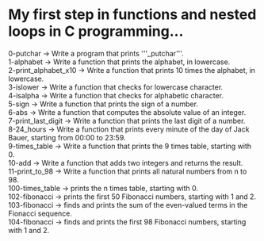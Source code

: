 # My first step in functions and nested loops in C programming... <br/>

0-putchar &rarr; Write a program that prints '''\_putchar'''. <br/>
1-alphabet &rarr; Write a function that prints the alphabet, in lowercase. <br />
2-print_alphabet_x10 &rarr; Write a function that prints 10 times the alphabet, in lowercase. <br />
3-islower &rarr; Write a function that checks for lowercase character. <br />
4-isalpha &rarr; Write a function that checks for alphabetic character. <br />
5-sign &rarr; Write a function that prints the sign of a number.<br />
6-abs &rarr; Write a function that computes the absolute value of an integer. <br />
7-print_last_digit &rarr; Write a function that prints the last digit of a number.<br />
8-24_hours &rarr; Write a function that prints every minute of the day of Jack Bauer, starting from 00:00 to 23:59. <br />
9-times_table &rarr; Write a function that prints the 9 times table, starting with 0. <br />
10-add &rarr; Write a function that adds two integers and returns the result. <br />
11-print_to_98 &rarr; Write a function that prints all natural numbers from n to 98. <br />
100-times_table &rarr; prints the n times table, starting with 0. <br />
102-fibonacci &rarr; prints the first 50 Fibonacci numbers, starting with 1 and 2.
103-fibonacci &rarr;  finds and prints the sum of the even-valued terms in the Fionacci sequence. <br />
104-fibonacci &rarr; finds and prints the first 98 Fibonacci numbers, starting with 1 and 2. <br />
